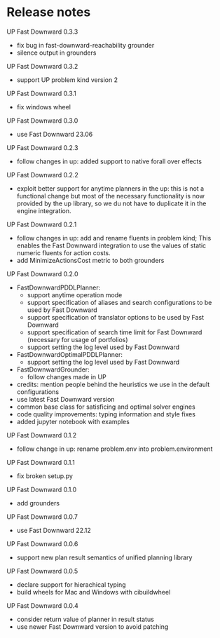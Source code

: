 # Release notes
UP Fast Downward 0.3.3
- fix bug in fast-downward-reachability grounder
- silence output in grounders

UP Fast Downward 0.3.2
- support UP problem kind version 2

UP Fast Downward 0.3.1
- fix windows wheel

UP Fast Downward 0.3.0
- use Fast Downward 23.06

UP Fast Downward 0.2.3
- follow changes in up:
  added support to native forall over effects

UP Fast Downward 0.2.2
- exploit better support for anytime planners in the up: this is not
  a functional change but most of the necessary functionality is now provided
  by the up library, so we du not have to duplicate it in the engine
  integration.

UP Fast Downward 0.2.1
- follow changes in up:
  add and rename fluents in problem kind; This enables the Fast Downward
  integration to use the values of static numeric fluents for action costs.
- add MinimizeActionsCost metric to both grounders

UP Fast Downward 0.2.0
- FastDownwardPDDLPlanner:
  - support anytime operation mode
  - support specification of aliases and search configurations to be used by
    Fast Downward
  - support specification of translator options to be used by Fast Downward
  - support specification of search time limit for Fast Downward (necessary
    for usage of portfolios)
  - support setting the log level used by Fast Downward
- FastDownwardOptimalPDDLPlanner:
  - support setting the log level used by Fast Downward
- FastDownwardGrounder:
  - follow changes made in UP
- credits: mention people behind the heuristics we use in the default
  configurations
- use latest Fast Downward version
- common base class for satisficing and optimal solver engines
- code quality improvements: typing information and style fixes
- added jupyter notebook with examples

UP Fast Downward 0.1.2
- follow change in up:
  rename problem.env into problem.environment

UP Fast Downward 0.1.1
- fix broken setup.py

UP Fast Downward 0.1.0
- add grounders

UP Fast Downward 0.0.7
- use Fast Downward 22.12

UP Fast Downward 0.0.6
- support new plan result semantics of unified planning library

UP Fast Downward 0.0.5
- declare support for hierachical typing
- build wheels for Mac and Windows with cibuildwheel

UP Fast Downward 0.0.4
- consider return value of planner in result status
- use newer Fast Downward version to avoid patching

